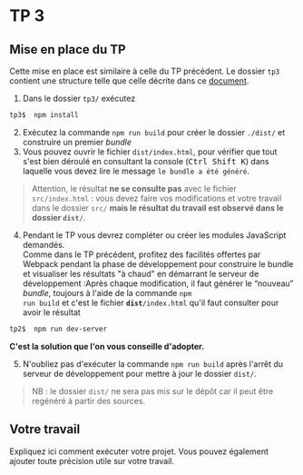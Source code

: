 # TP 3  

## Mise en place du TP

  Cette mise en place est similaire à celle du TP précédent. Le dossier `tp3` contient une structure telle que celle décrite dans ce [document](https://intranet.fil.univ-lille.fr/2020/04/09/nodejs-et-npm/).  
  1. Dans le dossier `tp3/` exécutez
```bash  	  
tp3$  npm install
```  
  2. Exécutez la commande `npm run build` pour créer le dossier `./dist/` et construire un premier *bundle*
  3. Vous pouvez ouvrir le fichier `dist/index.html`, pour vérifier que tout s'est bien déroulé en consultant la console (<kbd>Ctrl Shift K</kbd>) dans laquelle vous devez lire le message `le bundle a été généré`.  

  >  Attention, le résultat <strong>ne se consulte pas</strong> avec le fichier `src/index.html` : vous devez faire vos modifications et votre travail dans le dossier `src/` **mais le résultat du travail est observé dans le dossier `dist/`**.

  4.	Pendant le TP vous devrez compléter ou créer les modules JavaScript demandés.  
    Comme dans le TP précédent, profitez des facilités offertes par Webpack pendant la phase de développement pour construire le bundle et visualiser les résultats "à chaud" en démarrant le serveur de développement :Après chaque modification, il faut générer le <q>nouveau</q> <i>bundle</i>, toujours à l'aide de la commande <code>npm run build</code> et c'est le fichier **`dist`**`/index.html` qu'il faut consulter pour avoir le résultat

```bash
tp2$  npm run dev-server
```

  **C'est la solution que l'on vous conseille d'adopter.**

  5. N'oubliez pas d'exécuter la commande <code>npm run build</code> après l'arrêt du serveur de développement pour mettre à jour le dossier `dist/`.

> NB : le dossier `dist/` ne sera pas mis sur le dépôt car il peut être regénéré à partir des sources.

## Votre travail

Expliquez ici comment exécuter votre projet. Vous pouvez également ajouter toute précision utile sur votre travail.
